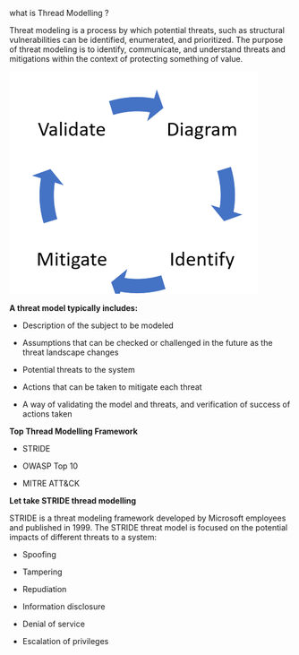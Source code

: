 what is Thread Modelling ?

Threat modeling is a process by which potential threats, such as structural vulnerabilities can be identified, enumerated, and prioritized. The purpose of threat modeling is to identify, communicate, and understand threats and mitigations within the context of protecting something of value.



![Alt text](../images/thread.PNG)


**A threat model typically includes:**

* Description of the subject to be modeled

* Assumptions that can be checked or challenged in the future as the threat landscape changes

* Potential threats to the system

* Actions that can be taken to mitigate each threat

* A way of validating the model and threats, and verification of success of actions taken

**Top Thread Modelling Framework**

* STRIDE

* OWASP Top 10

* MITRE ATT&CK


**Let  take STRIDE thread modelling**

STRIDE is a threat modeling framework developed by Microsoft employees and published in 1999. The STRIDE threat model is focused on the potential impacts of different threats to a system:

* Spoofing

* Tampering

* Repudiation

* Information disclosure

* Denial of service

* Escalation of privileges


